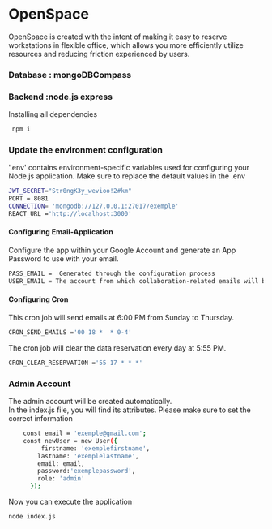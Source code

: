 # OpenSpace

OpenSpace is created with the intent of making it easy to reserve workstations in flexible office, which allows you more efficiently utilize resources and reducing friction experienced by users.

### Database : mongoDBCompass

### Backend :node.js express

Installing all dependencies
```bash
 npm i
 ```

### Update the environment configuration 
'.env'  contains environment-specific variables used for configuring your Node.js application. Make sure to replace the default values in the .env 
```bash
JWT_SECRET="Str0ngK3y_wevioo!2#km"
PORT = 8081
CONNECTION= 'mongodb://127.0.0.1:27017/exemple'
REACT_URL ='http://localhost:3000'

```
#### Configuring Email-Application
Configure the app within your Google Account and generate an App Password to use with your email.
```bash
PASS_EMAIL =  Generated through the configuration process
USER_EMAIL = The account from which collaboration-related emails will be sent. 

```

#### Configuring Cron

This cron job will send emails at 6:00 PM from Sunday to Thursday.
```bash
CRON_SEND_EMAILS ='00 18 *  * 0-4'
```
The cron job will clear the data reservation every day at 5:55 PM. 
```bash
CRON_CLEAR_RESERVATION ='55 17 * * *' 

```

### Admin Account 
The admin account will be created automatically.\
In the index.js file, you will find its attributes. Please make sure to set the correct information
```bash
    const email = 'exemple@gmail.com'; 
    const newUser = new User({
         firstname: 'exemplefirstname',
        lastname: 'exemplelastname',
        email: email,
        password:'exemplepassword',
        role: 'admin'
      });
```
Now you can execute the application 
```bash
node index.js
```





